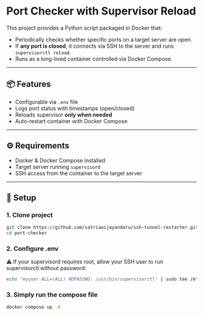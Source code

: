   # Port Checker with Supervisor Reload  

This project provides a Python script packaged in Docker that:  
- Periodically checks whether specific ports on a target server are open.  
- If **any port is closed**, it connects via SSH to the server and runs `supervisorctl reload`.  
- Runs as a long-lived container controlled via Docker Compose.  

---

## 📦 Features
- Configurable via `.env` file  
- Logs port status with timestamps (open/closed)  
- Reloads supervisor **only when needed**  
- Auto-restart container with Docker Compose  

---

## ⚙️ Requirements
- Docker & Docker Compose installed  
- Target server running `supervisord`  
- SSH access from the container to the target server  

---

## 🚀 Setup

### 1. Clone project
```bash
git clone https://github.com/satriawijayandaru/ssh-tunnel-restarter.git
cd port-checker
```
### 2. Configure .env
⚠️ If your supervisord requires root, allow your SSH user to run supervisorctl without password:
```bash
echo "myuser ALL=(ALL) NOPASSWD: /usr/bin/supervisorctl" | sudo tee /etc/sudoers.d/99-supervisor

```
### 3. Simply run the compose file
```bash
docker compose up -d
```
